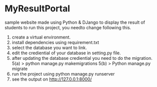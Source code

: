 # MyResultPortal
sample website made using Python &amp; DJango to display the result of students
to run this project, you needto change following this.
1. create a virtual environment.
2. install dependencies using requirement.txt
3. select the database you want to link. 
4. edit the crediential of your database in setting.py file. 
5. after updating the database crediential you need to do the migration.
5(a) > python manage.py makemigrations
5(b) > Python manage.py migrate
6. run the project using python manage.py runserver
7. see the output on http://127.0.0.1:8000/
